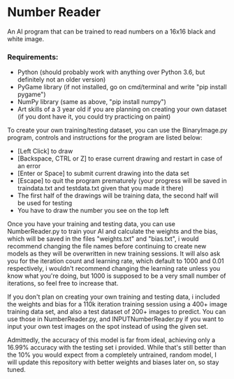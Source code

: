 # Number Reader
An AI program that can be trained to read numbers on a 16x16 black and white image.



### Requirements:
- Python (should probably work with anything over Python 3.6, but definitely not an older version)
- PyGame library (if not installed, go on cmd/terminal and write "pip install pygame")
- NumPy library (same as above, "pip install numpy")
- Art skills of a 3 year old if you are planning on creating your own dataset (if you dont have it, you could try practicing on paint)

To create your own training/testing dataset, you can use the BinaryImage.py program, controls and instructions for the program are listed below:

- [Left Click] to draw
- [Backspace, CTRL or Z] to erase current drawing and restart in case of an error
- [Enter or Space] to submit current drawing into the data set
- [Escape] to quit the program prematurely (your progress will be saved in traindata.txt and testdata.txt given that you made it there)
- The first half of the drawings will be training data, the second half will be used for testing
- You have to draw the number you see on the top left

Once you have your training and testing data, you can use NumberReader.py to train your AI and calculate the weights and the bias, which will be saved in the files "weights.txt" and "bias.txt", i would recommend changing the file names before continuing to create new models as they will be overwritten in new training sessions. It will also ask you for the iteration count and learning rate, which default to 1000 and 0.01 respectively, i wouldn't recommend changing the learning rate unless you know what you're doing, but 1000 is supposed to be a very small number of iterations, so feel free to increase that.

If you don't plan on creating your own training and testing data, i included the weights and bias for a 110k iteration training session using a 400+ image training data set, and also a test dataset of 200+ images to predict. You can use those in NumberReader.py, and INPUTNumberReader.py if you want to input your own test images on the spot instead of using the given set.

Admittedly, the accuracy of this model is far from ideal, achieving only a 16.99% accuracy with the testing set i provided. While that's still better than the 10% you would expect from a completely untrained, random model, I will update this repository with better weights and biases later on, so stay tuned.
